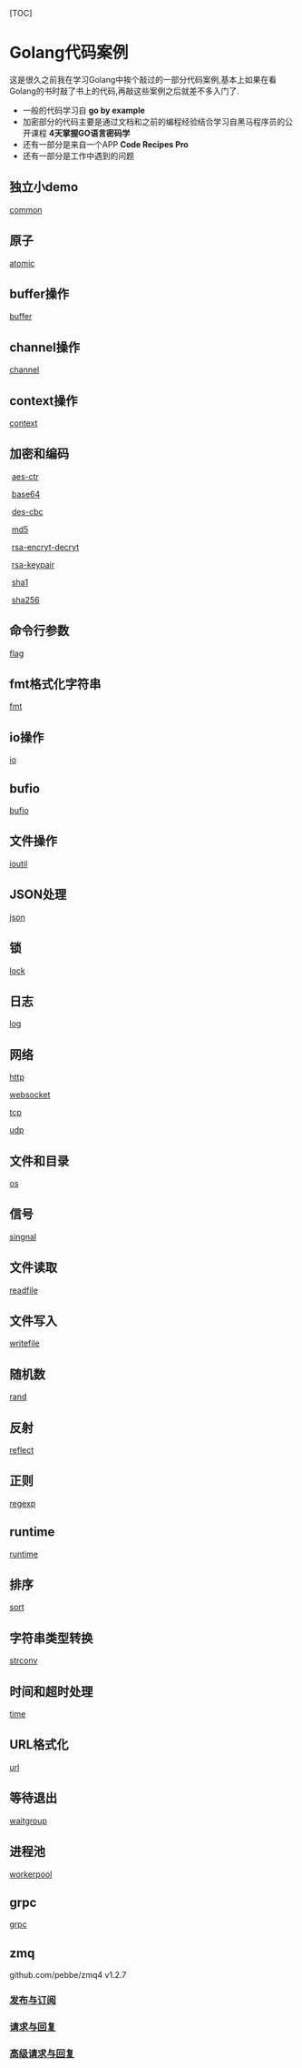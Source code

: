 [TOC]

# Golang代码案例

这是很久之前我在学习Golang中挨个敲过的一部分代码案例,基本上如果在看Golang的书时敲了书上的代码,再敲这些案例之后就差不多入门了.

- 一般的代码学习自 **go by example**
- 加密部分的代码主要是通过文档和之前的编程经验结合学习自黑马程序员的公开课程 **4天掌握GO语言密码学**
- 还有一部分是来自一个APP **Code Recipes Pro**
- 还有一部分是工作中遇到的问题

## 独立小demo

[common](https://github.com/chinaliuhan/lh-example/tree/main/lh-common)

## 原子

[atomic](https://github.com/chinaliuhan/lh-example/tree/main/lh-atomic)

## buffer操作

[buffer](https://github.com/chinaliuhan/lh-example/tree/main/lh-buffer)

## channel操作

[channel](https://github.com/chinaliuhan/lh-example/tree/main/lh-channel)

## context操作

[context](https://github.com/chinaliuhan/lh-example/tree/main/lh-context)

## 加密和编码

​    [aes-ctr](https://github.com/chinaliuhan/lh-example/tree/main/lh-encrypt/aes-ctr)

​    [base64](https://github.com/chinaliuhan/lh-example/tree/main/lh-encrypt/base64)

​    [des-cbc](https://github.com/chinaliuhan/lh-example/tree/main/lh-encrypt/des-cbc)

​    [md5](https://github.com/chinaliuhan/lh-example/tree/main/lh-encrypt/md5)

​    [rsa-encryt-decryt](https://github.com/chinaliuhan/lh-example/tree/main/lh-encrypt/rsa-encryt-decryt)

​    [rsa-keypair](https://github.com/chinaliuhan/lh-example/tree/main/lh-encrypt/rsa-keypair)

​    [sha1](https://github.com/chinaliuhan/lh-example/tree/main/lh-encrypt/sha1)

​    [sha256](https://github.com/chinaliuhan/lh-example/tree/main/lh-encrypt/sha256)

## 命令行参数

[flag](https://github.com/chinaliuhan/lh-example/tree/main/lh-flag)

## fmt格式化字符串

[fmt](https://github.com/chinaliuhan/lh-example/tree/main/lh-fmt)

## io操作

[io](https://github.com/chinaliuhan/lh-example/tree/main/lh-io)

## bufio

[bufio](https://github.com/chinaliuhan/lh-example/tree/main/lh-bufio)

## 文件操作

[ioutil](https://github.com/chinaliuhan/lh-example/tree/main/lh-ioutil)

## JSON处理

[json](https://github.com/chinaliuhan/lh-example/tree/main/lh-json)

## 锁

[lock](https://github.com/chinaliuhan/lh-example/tree/main/lh-lock)

## 日志

[log](https://github.com/chinaliuhan/lh-example/tree/main/lh-log)

## 网络

[http](https://github.com/chinaliuhan/lh-example/tree/main/lh-network/lh-http)

[websocket](https://github.com/chinaliuhan/lh-example/tree/main/lh-network/lh-websocket)

[tcp](https://github.com/chinaliuhan/lh-example/tree/main/lh-network/lh-tcp)

[udp](https://github.com/chinaliuhan/lh-example/tree/main/lh-udp)

## 文件和目录

[os](https://github.com/chinaliuhan/lh-example/tree/main/lh-os)

## 信号

[singnal](https://github.com/chinaliuhan/lh-example/tree/main/lh-singnal)

## 文件读取

[readfile](https://github.com/chinaliuhan/lh-example/tree/main/lh-readfile)

## 文件写入

[writefile](https://github.com/chinaliuhan/lh-example/tree/main/lh-writefile)

## 随机数

[rand](https://github.com/chinaliuhan/lh-example/tree/main/lh-rand)

## 反射

[reflect](https://github.com/chinaliuhan/lh-example/tree/main/lh-reflect)

## 正则

[regexp](https://github.com/chinaliuhan/lh-example/tree/main/lh-regexp)

## runtime

[runtime](https://github.com/chinaliuhan/lh-example/tree/main/lh-runtime)

## 排序

[sort](https://github.com/chinaliuhan/lh-example/tree/main/lh-sort)

## 字符串类型转换

[strconv](https://github.com/chinaliuhan/lh-example/tree/main/lh-strconv)

## 时间和超时处理

[time](https://github.com/chinaliuhan/lh-example/tree/main/lh-time)

## URL格式化

[url](https://github.com/chinaliuhan/lh-example/tree/main/lh-url)

## 等待退出

[waitgroup](https://github.com/chinaliuhan/lh-example/tree/main/lh-waitgroup)

## 进程池

[workerpool](https://github.com/chinaliuhan/lh-example/tree/main/lh-workerpool)

## grpc

[grpc](https://github.com/chinaliuhan/lh-example/tree/main/lh-grpc)

## zmq

github.com/pebbe/zmq4 v1.2.7

### [发布与订阅](https://github.com/chinaliuhan/lh-example/tree/main/lh-zmq/pub-sub)

### [请求与回复](https://github.com/chinaliuhan/lh-example/tree/main/lh-zmq/req-rep)

### [高级请求与回复](https://github.com/chinaliuhan/lh-example/tree/main/lh-zmq/dealer-router)

